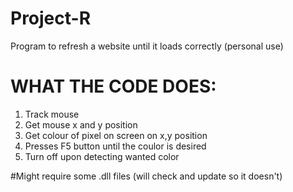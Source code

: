 # Project-R
Program to refresh a website until it loads correctly (personal use)

# WHAT THE CODE DOES:
1. Track mouse
2. Get mouse x and y position
3. Get colour of pixel on screen on x,y position
4. Presses F5 button until the coulor is desired 
5. Turn off upon detecting wanted color

#Might require some .dll files (will check and update so it doesn't)

